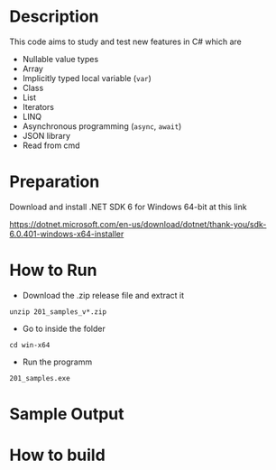# Description

This code aims to study and test new features in C# which are

- Nullable value types
- Array
- Implicitly typed local variable (`var`)
- Class
- List
- Iterators
- LINQ
- Asynchronous programming (`async`, `await`)
- JSON library
- Read from cmd

# Preparation

Download and install .NET SDK 6 for Windows 64-bit at this link

https://dotnet.microsoft.com/en-us/download/dotnet/thank-you/sdk-6.0.401-windows-x64-installer

# How to Run

- Download the .zip release file and extract it
```
unzip 201_samples_v*.zip
```

- Go to inside the folder
```
cd win-x64
```

- Run the programm
```
201_samples.exe
```

# Sample Output

# How to build
